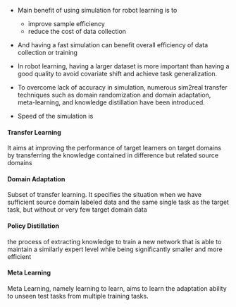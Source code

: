 - Main benefit of using simulation for robot learning is to
	- improve sample efficiency
	- reduce the cost of data collection
- And having a fast simulation can benefit overall efficiency of data collection or training
- In robot learning, having a larger dataset is more important than having a good quality to avoid covariate shift and achieve task generalization. 
- To overcome lack of accuracy in simulation, numerous sim2real transfer techniques such as domain randomization and domain adaptation, meta-learning, and knowledge distillation have been introduced.  

- Speed of the simulation is 



#### Transfer Learning
It aims at improving the performance of target learners on target domains by transferring the knowledge contained in difference but related source domains

#### Domain Adaptation
Subset of transfer learning. It specifies the situation when we have sufficient source domain labeled data and the same single task as the target task, but without or very few target domain data

#### Policy Distillation
 the process of extracting knowledge to train a new network that is able to maintain a similarly expert level while being significantly smaller and more efficient

#### Meta Learning
Meta Learning, namely learning to learn, aims to learn the adaptation ability to unseen test tasks from multiple training tasks.